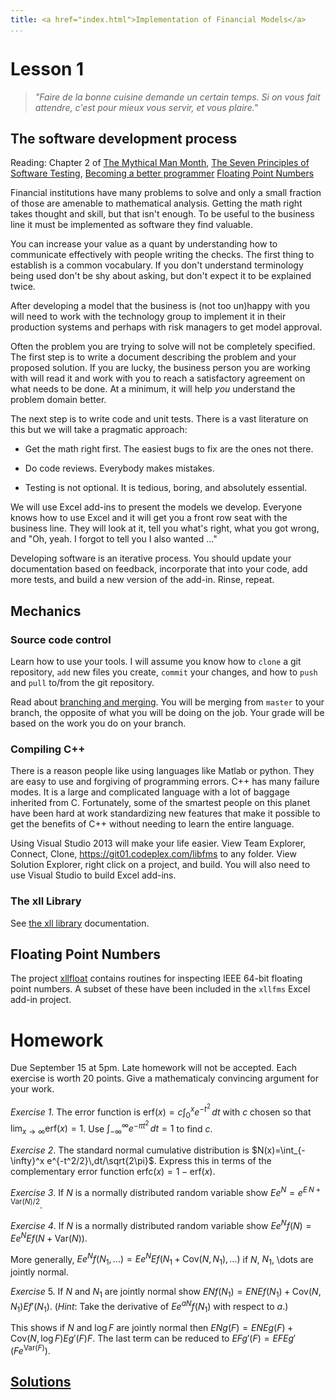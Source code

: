 ```yaml
---
title: <a href="index.html">Implementation of Financial Models</a>
...
```


# Lesson 1

> <i>"Faire de la bonne cuisine demande un certain temps.
Si on vous fait attendre,
c'est pour mieux vous servir, et vous plaire."</i>

## The software development process

Reading: Chapter 2 of [The Mythical Man Month](http://www.cs.virginia.edu/~evans/greatworks/mythical.pdf),
[The Seven Principles of Software Testing](http://se.ethz.ch/~meyer/publications/testing/principles.pdf),
[Becoming a better programmer](http://www.stroustrup.com/CVu263interview.pdf)
[Floating Point Numbers](http://xllfloat.codeplex.com/)

Financial institutions have many problems to solve and only a small
fraction of those are amenable to mathematical analysis. Getting the math
right takes thought and skill, but that isn't enough. To be useful to
the business line it must be implemented as software they find valuable.

You can increase your value as a quant by understanding how to communicate
effectively with people writing the checks. The first thing to establish
is a common vocabulary. If you don't understand terminology being used
don't be shy about asking, but don't expect it to be explained twice.

After developing a model that the business is (not too un)happy with
you will need to work with the technology group to implement it in their
production systems and perhaps with risk managers to get model approval.

Often the problem you are trying to solve will not be completely
specified. The first step is to write a document describing the problem
and your proposed solution. If you are lucky, the business person you
are working with will read it and work with you to reach a satisfactory
agreement on what needs to be done. At a minimum, it will help *you*
understand the problem domain better.

The next step is to write code and unit tests. There is a vast literature
on this but we will take a pragmatic approach:

- Get the math right first. The easiest bugs to fix are the ones not there.

- Do code reviews. Everybody makes mistakes.

- Testing is not optional. It is tedious, boring, and absolutely essential.

We will use Excel add-ins to present the models we develop. Everyone
knows how to use Excel and it will get you a front row seat with the
business line. They will look at it, tell you what's right, what you
got wrong, and "Oh, yeah. I forgot to tell you I also wanted ..."

Developing software is an iterative process. You should update your
documentation based on feedback, incorporate that into your code, add
more tests, and build a new version of the add-in. Rinse, repeat.

## Mechanics

### Source code control

Learn how to use your tools.
I will assume you know how to `clone` a git repository, `add` new files
you create, `commit` your changes, and how to `push` and `pull` to/from
the git repository.

Read about
[branching and merging](http://git-scm.com/book/en/Git-Branching-Basic-Branching-and-Merging).
You will be merging from `master` to your branch, the opposite of what
you will be doing on the job. Your grade will be based on the work you
do on your branch.

### Compiling C++

There is a reason people like using languages like Matlab or python. 
They are easy to use and forgiving of programming errors. C++ has 
many failure modes. It is a large and complicated language with a lot 
of baggage inherited from C. Fortunately, some of the smartest people
on this planet have been hard at work standardizing new features that
make it possible to get the benefits of C++ without needing to learn
the entire language. 

Using Visual Studio 2013 will make your life easier. View Team Explorer,
Connect, Clone, https://git01.codeplex.com/libfms to any folder. View
Solution Explorer, right click on a project, and build. You will also
need to use Visual Studio to build Excel add-ins.

### The xll Library

See [the xll library](http://xll.codeplex.com/wikipage?title=User)
documentation.

## Floating Point Numbers

The project [xllfloat](http://xllfloat.codeplex.com/)
contains routines for inspecting IEEE 64-bit
floating point numbers. A subset of these have been
included in the `xllfms` Excel add-in project.

# Homework

Due September 15 at 5pm. Late homework will not be accepted. Each
exercise is worth 20 points. Give a mathematicaly convincing argument
for your work.

_Exercise 1_. The error function is $\mathrm{erf}(x) = c\int_0^x e^{-t^2}\,dt$
with $c$ chosen so that $\lim_{x\to\infty}\mathrm{erf}(x) = 1$.
Use $\int_{-\infty}^\infty e^{-\pi t^2}\,dt = 1$ to find $c$.

_Exercise 2_. The standard normal cumulative distribution is
$N(x)=\int_{-\infty}^x e^{-t^2/2}\,dt/\sqrt{2\pi}$. Express this
in terms of the complementary error function
$\mathrm{erfc}(x) = 1 - \mathrm{erf}(x)$.

_Exercise 3_. If $N$ is a normally distributed random variable
show $Ee^N = e^{E\,N + \mathrm{Var}(N)/2}$.

_Exercise 4_. If $N$ is a normally distributed random variable
show $Ee^N f(N) = Ee^N E f(N + \mathrm{Var}(N))$.

More generally, $Ee^N f(N_1,\dots) = Ee^N E f(N_1 + \mathrm{Cov}(N,N_1),\dots)$
if $N$, $N_1$, \dots are jointly normal.

_Exercise_ 5. If $N$ and $N_1$ are jointly normal
show $EN f(N_1) = EN Ef(N_1) + \mathrm{Cov}(N,N_1) E f'(N_1)$.
(_Hint_: Take the derivative of $Ee^{aN} f(N_1)$ with respect to $a$.)

This shows if $N$ and $\log F$ are jointly normal then
$EN g(F) = EN Eg(F) + \mathrm{Cov}(N,\log F) Eg'(F)F$.
The last term can be reduced to $EFg'(F) = EF Eg'(Fe^{\mathrm{Var}(F)})$.

## [Solutions](http://kalx.net/libfms/solutions1.html)
